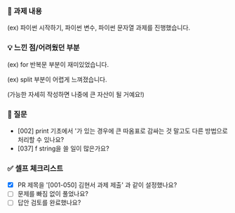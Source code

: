 ### 🎯 과제 내용
(ex) 파이썬 시작하기, 파이썬 변수, 파이썬 문자열 과제를 진행했습니다.

### 💡 느낀 점/어려웠던 부분
(ex) for 반복문 부분이 재미있었습니다.

(ex) split 부분이 어렵게 느껴졌습니다.

(가능한 자세히 작성하면 나중에 큰 자산이 될 거예요!)

### 📢 질문
* [002] print 기초에서 '가 있는 경우에 큰 따옴표로 감싸는 것 말고도 다른 방법으로 처리할 수 있나요?
* [037] f string을 쓸 일이 많은가요?

### ✅ 셀프 체크리스트
- [x] PR 제목을 '[001-050] 김현서 과제 제출' 과 같이 설정했나요?
- [ ] 문제를 빠짐 없이 풀었나요?
- [ ] 답안 검토를 완료했나요?
